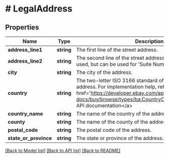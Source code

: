 # # LegalAddress

## Properties

Name | Type | Description | Notes
------------ | ------------- | ------------- | -------------
**address_line1** | **string** | The first line of the street address. | [optional]
**address_line2** | **string** | The second line of the street address. This field is not always used, but can be used for &#39;Suite Number&#39; or &#39;Apt Number&#39;. | [optional]
**city** | **string** | The city of the address. | [optional]
**country** | **string** | The two-letter ISO 3166 standard of the country of the address. For implementation help, refer to &lt;a href&#x3D;&#39;https://developer.ebay.com/api-docs/buy/browse/types/ba:CountryCodeEnum&#39;&gt;eBay API documentation&lt;/a&gt; | [optional]
**country_name** | **string** | The name of the country of the address. | [optional]
**county** | **string** | The name of the county of the address. | [optional]
**postal_code** | **string** | The postal code of the address. | [optional]
**state_or_province** | **string** | The state or province of the address. | [optional]

[[Back to Model list]](../../README.md#models) [[Back to API list]](../../README.md#endpoints) [[Back to README]](../../README.md)
